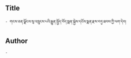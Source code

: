## Title
	- གངས་ཅན་ལྗོངས་སུ་འཁྲུངས་པའི་རྒྱུན་སྤྱོད་བོད་སྨན་སྐྱེས་དངོས་སྨན་རྫས་བཏུ་ཐབས་ཀྱི་ལག་དེབ།

## Author
	- 

